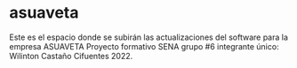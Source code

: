 # asuaveta
Este es el espacio donde se subirán las actualizaciones del software para la empresa ASUAVETA
Proyecto formativo SENA grupo #6
integrante único: Wilinton Castaño Cifuentes 2022.
